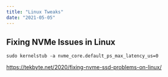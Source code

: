 ```yaml
---
title: "Linux Tweaks"
date: "2021-05-05"
---
```


## Fixing NVMe Issues in Linux

`sudo kernelstub -a nvme_core.default_ps_max_latency_us=0`

https://tekbyte.net/2020/fixing-nvme-ssd-problems-on-linux/